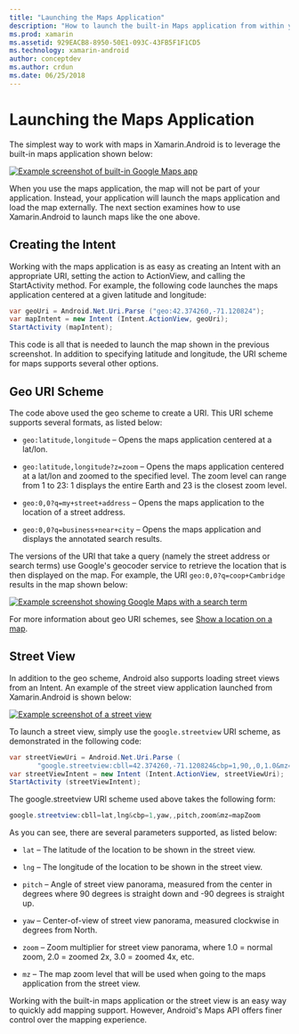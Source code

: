 ```yaml
---
title: "Launching the Maps Application"
description: "How to launch the built-in Maps application from within your Xamarin.Android app."
ms.prod: xamarin
ms.assetid: 929EACB8-8950-50E1-093C-43FB5F1F1CD5
ms.technology: xamarin-android
author: conceptdev
ms.author: crdun
ms.date: 06/25/2018
---
```


# Launching the Maps Application

The simplest way to work with maps in Xamarin.Android is to leverage
the built-in maps application shown below:

[![Example screenshot of built-in Google Maps app](maps-application-images/01-mapsapplication.png)](maps-application-images/01-mapsapplication.png#lightbox)

When you use the maps application, the map will not be part of your
application. Instead, your application will launch the maps application
and load the map externally. The next section examines how to use
Xamarin.Android to launch maps like the one above.

## Creating the Intent

Working with the maps application is as easy as creating an Intent with
an appropriate URI, setting the action to ActionView, and calling the
StartActivity method. For example, the following code launches the maps
application centered at a given latitude and longitude:

```csharp
var geoUri = Android.Net.Uri.Parse ("geo:42.374260,-71.120824");
var mapIntent = new Intent (Intent.ActionView, geoUri);
StartActivity (mapIntent);
```

This code is all that is needed to launch the map shown in the previous
screenshot. In addition to specifying latitude and longitude, the URI
scheme for maps supports several other options.

## Geo URI Scheme

The code above used the geo scheme to create a URI. This URI scheme
supports several formats, as listed below:

- `geo:latitude,longitude` &ndash; Opens the maps application 
    centered at a lat/lon. 

- `geo:latitude,longitude?z=zoom` &ndash; Opens the maps application 
    centered at a lat/lon and zoomed to the specified level. The zoom level
    can range from 1 to 23: 1 displays the entire Earth and 23 is the
    closest zoom level.

- `geo:0,0?q=my+street+address` &ndash; Opens the maps application to 
    the location of a street address. 

- `geo:0,0?q=business+near+city` &ndash; Opens the maps application 
    and displays the annotated search results. 

The versions of the URI that take a query (namely the street address or
search terms) use Google's geocoder service to retrieve the location
that is then displayed on the map. For example, the URI
`geo:0,0?q=coop+Cambridge` results in the map shown below:

[![Example screenshot showing Google Maps with a search term](maps-application-images/02-mapsearch.png)](maps-application-images/02-mapsearch.png#lightbox)

For more information about geo URI schemes, see
[Show a location on a map](https://developer.android.com/guide/components/intents-common.html#Maps).

## Street View

In addition to the geo scheme, Android also supports loading street
views from an Intent. An example of the street view application
launched from Xamarin.Android is shown below:

[![Example screenshot of a street view](maps-application-images/03-streetview.png)](maps-application-images/03-streetview.png#lightbox)

To launch a street view, simply use the `google.streetview` URI scheme,
as demonstrated in the following code:

```csharp
var streetViewUri = Android.Net.Uri.Parse (
       "google.streetview:cbll=42.374260,-71.120824&cbp=1,90,,0,1.0&mz=20");  
var streetViewIntent = new Intent (Intent.ActionView, streetViewUri);  
StartActivity (streetViewIntent);
```

The google.streetview URI scheme used above takes the following form:

```csharp
google.streetview:cbll=lat,lng&cbp=1,yaw,,pitch,zoom&mz=mapZoom
```

As you can see, there are several parameters supported, as listed below:

- `lat` &ndash; The latitude of the location to be shown in the
    street view.

- `lng` &ndash; The longitude of the location to be shown in the
    street view.

- `pitch` &ndash; Angle of street view panorama, measured from the
    center in degrees where 90 degrees is straight down and -90 degrees
    is straight up.

- `yaw` &ndash; Center-of-view of street view panorama, measured
    clockwise in degrees from North.

- `zoom` &ndash; Zoom multiplier for street view panorama, where 
    1.0 = normal zoom, 2.0 = zoomed 2x, 3.0 = zoomed 4x, etc.

- `mz` &ndash; The map zoom level that will be used when going to the
    maps application from the street view.

Working with the built-in maps application or the street view is an
easy way to quickly add mapping support. However, Android's Maps API
offers finer control over the mapping experience.
